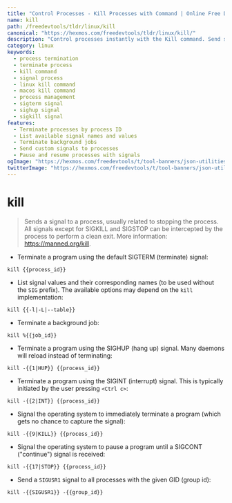 ```yaml
---
title: "Control Processes - Kill Processes with Command | Online Free DevTools by Hexmos"
name: kill
path: /freedevtools/tldr/linux/kill
canonical: "https://hexmos.com/freedevtools/tldr/linux/kill/"
description: "Control processes instantly with the Kill command. Send signals to terminate, interrupt, or pause processes on your system. Free online tool, no registration required."
category: linux
keywords:
  - process termination
  - terminate process
  - kill command
  - signal process
  - linux kill command
  - macos kill command
  - process management
  - sigterm signal
  - sighup signal
  - sigkill signal
features:
  - Terminate processes by process ID
  - List available signal names and values
  - Terminate background jobs
  - Send custom signals to processes
  - Pause and resume processes with signals
ogImage: "https://hexmos.com/freedevtools/t/tool-banners/json-utilities-banner.png"
twitterImage: "https://hexmos.com/freedevtools/t/tool-banners/json-utilities-banner.png"
---
```


# kill

> Sends a signal to a process, usually related to stopping the process.
> All signals except for SIGKILL and SIGSTOP can be intercepted by the process to perform a clean exit.
> More information: <https://manned.org/kill>.

- Terminate a program using the default SIGTERM (terminate) signal:

`kill {{process_id}}`

- List signal values and their corresponding names (to be used without the `SIG` prefix). The available options may depend on the `kill` implementation:

`kill {{-l|-L|--table}}`

- Terminate a background job:

`kill %{{job_id}}`

- Terminate a program using the SIGHUP (hang up) signal. Many daemons will reload instead of terminating:

`kill -{{1|HUP}} {{process_id}}`

- Terminate a program using the SIGINT (interrupt) signal. This is typically initiated by the user pressing `<Ctrl c>`:

`kill -{{2|INT}} {{process_id}}`

- Signal the operating system to immediately terminate a program (which gets no chance to capture the signal):

`kill -{{9|KILL}} {{process_id}}`

- Signal the operating system to pause a program until a SIGCONT ("continue") signal is received:

`kill -{{17|STOP}} {{process_id}}`

- Send a `SIGUSR1` signal to all processes with the given GID (group id):

`kill -{{SIGUSR1}} -{{group_id}}`
